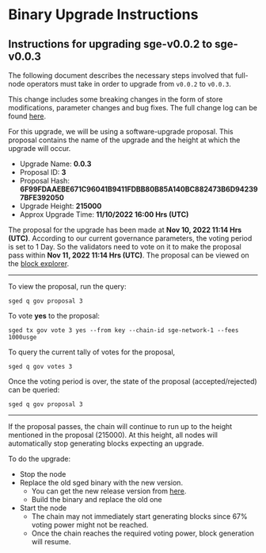 # Binary Upgrade Instructions
## Instructions for upgrading sge-v0.0.2 to sge-v0.0.3

The following document describes the necessary steps involved that full-node operators
must take in order to upgrade from `v0.0.2` to `v0.0.3`.

This change includes some breaking changes in the form of store modifications, parameter changes and bug fixes. The full change log can be found [here](https://github.com/sge-network/sge/compare/v0.0.2...v0.0.3).

For this upgrade, we will be using a software-upgrade proposal. This proposal contains the name of the upgrade and the height at which the upgrade will occur.

- Upgrade Name: **0.0.3**
- Proposal ID: **3**
- Proposal Hash: **6F99FDAAEBE671C96041B9411FDBB80B85A140BC882473B6D942397BFE392050**
- Upgrade Height: **215000**
- Approx Upgrade Time: **11/10/2022 16:00 Hrs (UTC)**

The proposal for the upgrade has been made at **Nov 10, 2022 11:14 Hrs (UTC)**. According to our current governance parameters, the voting period is set to 1 Day. So the validators need to vote on it to make the proposal pass within **Nov 11, 2022 11:14 Hrs (UTC)**. The proposal can be viewed on the [block explorer](https://blockexplorer.testnet.sgenetwork.io/proposals/3).

---

To view the proposal, run the query:
```
sged q gov proposal 3
```

To vote **yes** to the proposal:
```
sged tx gov vote 3 yes --from key --chain-id sge-network-1 --fees 1000usge
```

To query the current tally of votes for the proposal,
```
sged q gov votes 3
```

Once the voting period is over, the state of the proposal (accepted/rejected) can be queried:
```
sged q gov proposal 3
```
---

If the proposal passes, the chain will continue to run up to the height mentioned in the proposal (215000). At this height, all nodes will automatically stop generating blocks expecting an upgrade.

To do the upgrade:
- Stop the node
- Replace the old sged binary with the new version.
  - You can get the new release version from [here](https://github.com/sge-network/sge/releases/tag/v0.0.3).
  - Build the binary and replace the old one
- Start the node
  - The chain may not immediately start generating blocks since 67% voting power might not be reached.
  - Once the chain reaches the required voting power, block generation will resume.
